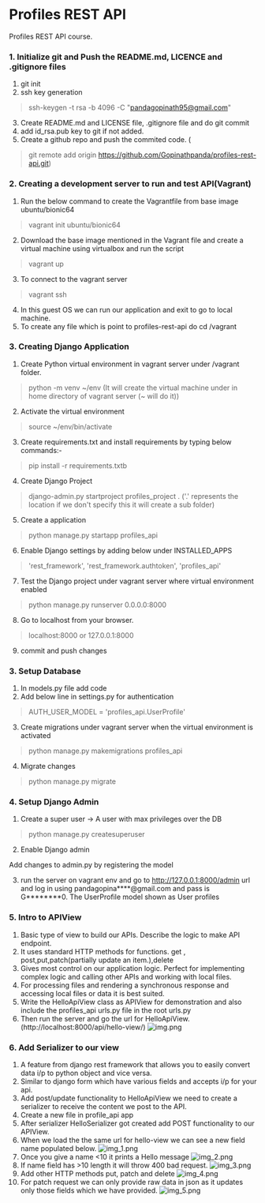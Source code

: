 # Profiles REST API

Profiles REST API course.

### 1. Initialize git and Push the README.md, LICENCE and .gitignore files
1. git init
2. ssh key generation 
> ssh-keygen -t rsa -b 4096 -C "pandagopinath95@gmail.com"
3. Create README.md and LICENSE file, .gitignore file and do git commit
4. add id_rsa.pub key to git if not added.
5. Create a github repo and push the commited code. ( 
> git remote add origin https://github.com/Gopinathpanda/profiles-rest-api.git)

### 2. Creating a development server to run and test API(Vagrant)
1. Run the below command to create the Vagrantfile from base image ubuntu/bionic64
 > vagrant init ubuntu/bionic64
2. Download the base image mentioned in the Vagrant file and create a virtual machine using virtualbox and run the script
 > vagrant up
3. To connect to the vagrant server
> vagrant ssh 
4. In this guest OS we can run our application and exit to go to local machine.
5. To create any file which is point to profiles-rest-api do cd /vagrant

### 3. Creating Django Application
1. Create Python virtual environment in vagrant server under /vagrant folder.

>  python -m venv ~/env (It will create the virtual machine under in home directory of vagrant server (~ will do it))
2. Activate the virtual environment
> source ~/env/bin/activate

3. Create requirements.txt and install requirements by typing below commands:-
> pip install -r requirements.txtb  
4. Create Django Project
>  django-admin.py startproject profiles_project . ('.' represents the location if we don't specify this it will create a sub folder)
5. Create a application
>  python manage.py startapp profiles_api
6. Enable Django settings by adding below under INSTALLED_APPS
> 'rest_framework',
    'rest_framework.authtoken',
    'profiles_api'
7. Test the Django project under vagrant server where virtual environment enabled
> python manage.py runserver 0.0.0.0:8000
8. Go to localhost from your browser.

> localhost:8000 or 127.0.0.1:8000
9. commit and push changes

### 3. Setup Database
1. In models.py file add code
2. Add below line in settings.py for authentication
> AUTH_USER_MODEL =  'profiles_api.UserProfile'

3. Create migrations under vagrant server when the virtual environment is activated
>  python manage.py makemigrations profiles_api

4. Migrate changes

> python manage.py migrate

### 4. Setup Django Admin
1. Create a super user -> A user with max privileges over the DB

> python manage.py createsuperuser

2. Enable Django admin

Add changes to admin.py by registering the model

3. run the server on vagrant env and go to http://127.0.0.1:8000/admin url and log in using pandagopina****@gmail.com and pass is 
G********0. The UserProfile model shown as User profiles


### 5. Intro to APIView
1. Basic type of view to build our APIs. Describe the logic to make API endpoint.
2. It uses standard HTTP methods for functions. get , post,put,patch(partially update an item.),delete
3. Gives most control on our application logic. Perfect for implementing complex logic and calling other APIs 
and working with local files.
4. For processing files and rendering a synchronous response and accessing local files or data it is best suited.
5. Write the HelloApiView class as APIView for demonstration and also include the profiles_api urls.py file in the root urls.py
6. Then run the server and go the url for HelloApiView.(http://localhost:8000/api/hello-view/)
![img.png](img.png)


### 6. Add Serializer to our view
1. A feature from django rest framework that allows you to easily convert data i/p to python object and vice versa.
2. Similar to django form which have various fields and accepts i/p for your api.
3. Add post/update functionality to HelloApiView we need to create a serializer to receive the content we post to the API.
4. Create a new file in profile_api app
5. After serializer HelloSerializer got created add POST functionality to our APIView.
6. When we load the the same url for hello-view we can see a new field name populated below.
![img_1.png](img_1.png)
7. Once you give a name <10 it prints a Hello message
![img_2.png](img_2.png)
8. If name field has >10 length it will throw 400 bad request.
![img_3.png](img_3.png)
9. Add other HTTP methods put, patch and delete
![img_4.png](img_4.png)
10. For patch request we can only provide raw data in json as it updates only those fields which we have provided.
![img_5.png](img_5.png)


